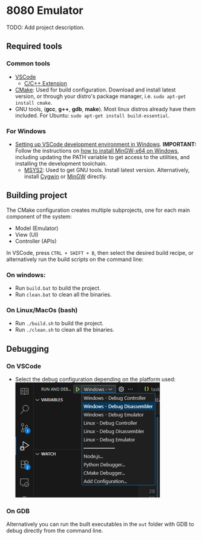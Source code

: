 # 8080 Emulator
TODO: Add project description.

## Required tools

### Common tools
- [VSCode](https://code.visualstudio.com)
  - [C/C++ Extension](https://code.visualstudio.com/docs/languages/cpp)
- [CMake](https://cmake.org): Used for build configuration. Download and install latest version, or through your distro's package manager, i.e. `sudo apt-get install cmake`.
- GNU tools, (**gcc**, **g++**, **gdb**, **make**). Most linux distros already have them included. For Ubuntu: `sudo apt-get install build-essential`.

### For Windows
- [Setting up VSCode development environment in Windows](https://code.visualstudio.com/docs/languages/cpp). **IMPORTANT:** Follow the instructions on [how to install MinGW-x64 on Windows](https://code.visualstudio.com/docs/languages/cpp#_example-install-mingwx64-on-windows), including updating the PATH variable to get access to the utilities, and installing the development toolchain.
  - [MSYS2](https://www.msys2.org): Used to get GNU tools. Install latest version. Alternatively, install [Cygwin](https://www.cygwin.com) or [MinGW](https://www.mingw-w64.org) directly.


## Building project
The CMake configuration creates multiple subprojects, one for each main component of the system:
- Model (Emulator)
- View (UI)
- Controller (APIs)

In VSCode, press `CTRL + SHIFT + B`, then select the desired build recipe, or alternatively run the build scripts on the command line:

### On windows:
- Run `build.bat` to build the project.
- Run `clean.bat` to clean all the binaries.

### On Linux/MacOs (bash)
- Run `./build.sh` to build the project.
- Run `./clean.sh` to clean all the binaries.

## Debugging
### On VSCode
- Select the debug configuration depending on the platform used:
![Debug configurations](assets/images/debug_cfg.png)

### On GDB
Alternatively you can run the built executables in the `out` folder with GDB to debug directly from the command line.